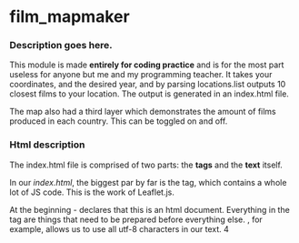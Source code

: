 # film_mapmaker
### Description goes here.

This module is made **entirely for coding practice** and is for the most part useless for anyone but me and my programming teacher.
It takes your coordinates, and the desired year, and by parsing locations.list outputs 10 closest films to your location.
The output is generated in an index.html file.

The map also had a third layer which demonstrates the amount of films produced in each country.
This can be toggled on and off.

### Html description
The index.html file is comprised of two parts: the **tags** and the **text** itself.

In our _index.html_, the biggest par by far is the <script></script> tag, which contains a whole lot of JS code.
This is the work of Leaflet.js.

At the beginning <!DOCTYPE html> - declares that this is an html document.
Everything in the <head> tag are things that need to be prepared before everything else.
<meta charset='UTF-8'>, for example, allows us to use all utf-8 characters in our text.
4 <script> tags download the JS libraries to work with later in the document,
then 6 <link> tags reference the .css files.

In the <body> tag there is only one thing - <div> with a reference to the folium map in it.
This is to dedicate a whole section of the page to the Folium map itself.

The last part is the giant <script> tag. It contains a JS version of everything we do to the map -
 add markers, circle markers, layer control, etc.

### Conclusion
This project shows us that making practical and useful maps with Python
is actually pretty easy. We can manipulate geographical information
with geopy and draw it with folium. Neat!

### Example of launch

Enter your latitude: 50
Enter your longitude: 20
Please input a year: 2017
HTML map created! Please open index.html in your browser.
